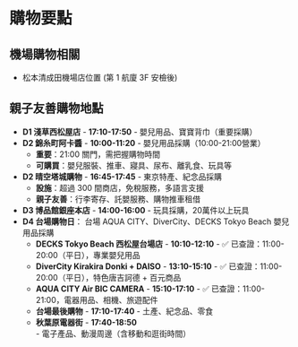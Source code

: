 # 購物要點

## 機場購物相關

- 松本清成田機場店位置 (第 1 航廈 3F 安檢後)

## 親子友善購物地點

- **D1 淺草西松屋店** - **17:10-17:50** - 嬰兒用品、寶寶背巾（重要採購）
- **D2 錦糸町阿卡醬** - **10:00-11:20** - 嬰兒用品採購（10:00-21:00營業）
  - **重要**：21:00 關門，需把握購物時間
  - **可購買**：嬰兒服裝、推車、寢具、尿布、離乳食、玩具等
- **D2 晴空塔城購物** - **16:45-17:45** - 東京特產、紀念品採購
  - **設施**：超過 300 間商店，免稅服務，多語言支援
  - **親子友善**：行李寄存、託嬰服務、購物推車租借
- **D3 博品館銀座本店** - **14:00-16:00** - 玩具採購，20萬件以上玩具
- **D4 台場購物日**： 台場 AQUA CITY、DiverCity、DECKS Tokyo Beach 嬰兒用品採購
  - **DECKS Tokyo Beach 西松屋台場店** - **10:10-12:10** - ✅ 已查證：11:00-20:00（平日），專業嬰兒用品
  - **DiverCity Kirakira Donki + DAISO** - **13:10-15:10** - ✅ 已查證：11:00-20:00（平日），特色唐吉訶德 + 百元商品
  - **AQUA CITY Air BIC CAMERA** - **15:10-17:10** - ✅ 已查證：11:00-21:00，電器用品、相機、旅遊配件
  - **台場最後購物** - **17:10-17:40** - 土產、紀念品、零食
  - **秋葉原電器街** - **17:40-18:50** - 電子產品、動漫周邊（含移動和逛街時間）
